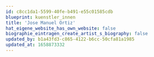 ```yaml
---
id: c8cc1da1-5599-40fe-b491-e55c01585cdb
blueprint: kuenstler_innen
title: 'Jose Manuel Ortiz'
hat_eigene_website_has_own_website: false
biographie_eintragen_create_artist_s_biography: false
updated_by: b1a43fd3-c865-4122-b6cc-50cfa81a1985
updated_at: 1658873332
---
```

